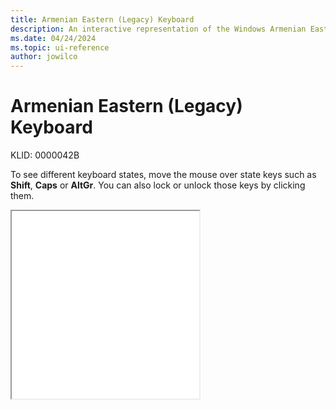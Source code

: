 ```yaml
---
title: Armenian Eastern (Legacy) Keyboard
description: An interactive representation of the Windows Armenian Eastern (Legacy) keyboard. To see different keyboard states, click or move the mouse over the state keys.
ms.date: 04/24/2024
ms.topic: ui-reference
author: jowilco
---
```


# Armenian Eastern (Legacy) Keyboard

KLID: 0000042B

To see different keyboard states, move the mouse over state keys such as **Shift**, **Caps** or **AltGr**. You can also lock or unlock those keys by clicking them.

<iframe src="kbdarme.html" height="300"></iframe>
